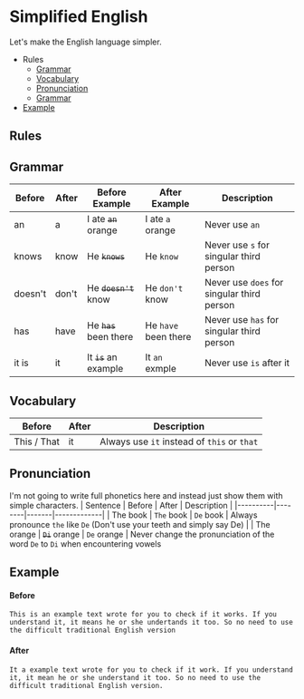 # Simplified English

Let's make the English language simpler.

- Rules
   * [Grammar](#grammar)
   * [Vocabulary](#vocabulary)
   * [Pronunciation](#pronunciation)
   * [Grammar](#grammar)
- [Example](#example)

## Rules
## Grammar
| Before | After | Before Example | After Example | Description |
|--------|-------|----------------|---------------|-------------|
| an | a | I ate ~~`an`~~ orange | I ate `a` orange | Never use `an` |
| knows | know | He ~~`knows`~~ | He `know` | Never use `s` for singular third person |
| doesn't | don't | He ~~`doesn't`~~ know | He `don't` know | Never use `does` for singular third person |
| has | have | He ~~`has`~~ been there | He `have` been there | Never use `has` for singular third person |
| it is | it | It ~~`is`~~ an example | It `an` exmple | Never use `is` after it |

## Vocabulary
| Before | After | Description |
|--------|-------|-------------|
| This / That | it | Always use `it` instead of `this` or `that` |

## Pronunciation
I'm not going to write full phonetics here and instead just show them with simple characters.
| Sentence | Before | After | Description |
|----------|--------|-------|-------------|
| The book | `The` book | `De` book | Always pronounce `the` like `De` (Don't use your teeth and simply say De) |
| The orange | ~~`Di`~~ orange | `De` orange | Never change the pronunciation of the word `De` to `Di` when encountering vowels

## Example
#### Before
```This is an example text wrote for you to check if it works. If you understand it, it means he or she undertands it too. So no need to use the difficult traditional English version```

#### After
```It a example text wrote for you to check if it work. If you understand it, it mean he or she understand it too. So no need to use the difficult traditional English version.```
